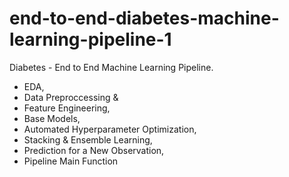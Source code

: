 # end-to-end-diabetes-machine-learning-pipeline-1
Diabetes - End to End Machine Learning Pipeline. 
- EDA,
- Data Preproccessing &amp;
- Feature Engineering,
- Base Models,
- Automated Hyperparameter Optimization,
- Stacking &amp; Ensemble Learning,
- Prediction for a New Observation,
- Pipeline Main Function
